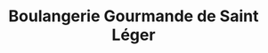 ---
title: "Boulangerie Gourmande de Saint Léger"
url: /draguignan/boulangerie-gourmande-de-saint-leger/
shop: Bäckerei
---